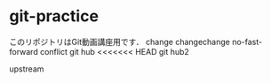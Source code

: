 # git-practice
このリポジトリはGit動画講座用です．
change
changechange
no-fast-forward
conflict
git hub 
<<<<<<< HEAD
git hub2




upstream